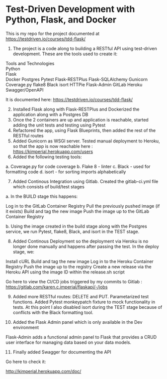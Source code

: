 # Test-Driven Development with Python, Flask, and Docker

This is my repo for the project documented at https://testdriven.io/courses/tdd-flask/


1. The project is a code along to building a RESTful API using test-driven development. These are the tools used to create it:

Tools and Technologies <br />
Python <br />
Flask <br />
Docker
Postgres
Pytest
Flask-RESTPlus
Flask-SQLAlchemy
Gunicorn
Coverage.py
flake8
Black
isort
HTTPie
Flask-Admin
GitLab
Heroku
Swagger/OpenAPI

It is documented here: https://testdriven.io/courses/tdd-flask/

2. Installed Flask along with Flask-RESTPlus and Dockerized the application along with a Postgres DB
3. Once the 2 containers are up and application is reachable, started adding the unit tests and testing using Pytest
4. Refactored the app, using Flask Blueprints, then added the rest of the RESTful routes
5. Added Gunicorn as WSGI server. Tested manual deployment to Heroku, so that the app is now reachable here : https://kimperial.herokuapp.com/users
6. Added the following testing tools:

a. Coverage.py for code coverage
b. Flake 8 - linter
c. Black - used for formatting code
d. isort - for sorting imports alphabetically

7. Added Continous Integration using Gitlab. Created the gitlab-ci.yml file which consists of build/test stages 

a. In the BUILD stage this happens:

Log in to the GitLab Container Registry
Pull the previously pushed image (if it exists)
Build and tag the new image
Push the image up to the GitLab Container Registry

b. Using the image created in the build stage along with the Postgres service, we run Pytest, flake8, Black, and isort in the TEST stage.

8. Added Continous Deployment so the deployment via Heroku is no longer done manually and happens after passing the test. In the deploy stage, we:

Install cURL
Build and tag the new image
Log in to the Heroku Container Registry
Push the image up to the registry
Create a new release via the Heroku API using the image ID within the release.sh script

Go here to view the CI/CD jobs triggered by my commits to Gitlab : https://gitlab.com/karen.c.imperial/flaskapi/-/jobs

9. Added more RESTful routes: DELETE and PUT. Parametarized test functions. Added Pytest monkeypatch fixture to mock functionality in tests. At this point I also disabled isort during the TEST stage because of conflicts with the Black formatting tool. 

10. Added the Flask Admin panel which is only available in the Dev environment

Flask-Admin adds a functional admin panel to Flask that provides a CRUD user interface for managing data based on your data models.

11. Finally added Swagger for documenting the API

Go here to check it:

http://kimperial.herokuapp.com/doc/





